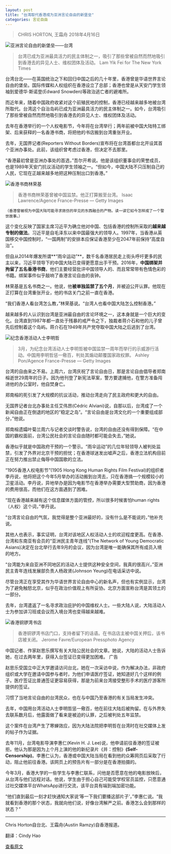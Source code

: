 ```yaml
---
layout: post
title: "台湾取代香港成为亚洲言论自由的新堡垒"
categories: 言论自由
--- 
```


> CHRIS HORTON, 王霜舟
> 2018年4月16日

![亚洲言论自由的新堡垒——台湾](/assets/img/4-21-taiwan.jpg)
> 台湾已成为亚洲最具活力的民主体制之一，吸引了那些曾被自然而然地吸引到香港去的异见人士、维权团体及活动。 Lam Yik Fei for The New York Times


台湾台北——在英国统治之下和回归中国之后的几十年里，香港曾是华语世界言论自由的堡垒。国际传媒和人权组织在香港设立了总部；香港也曾是从天安门学生领袖到爱德华·斯诺登(Edward Snowden)等政治逃亡者的避难所。

而近年来，随着中国政府收紧对这个前殖民地的控制，香港已经越来越多地被台湾所取代。台湾这个自治岛屿已成为亚洲最具活力的民主体制之一。如今，台湾吸引了那些曾被自然而然地吸引到香港去的异见人士、维权团体及活动。

去年在香港举行的一个人权电影节，今年将在台湾举行；两年前被中国大陆特工绑架、后来获释的一名香港书商，将把他的书店搬到台湾重张开业。

去年，无国界记者(Reporters Without Borders)宣布将在台湾首都台北开设其首个亚洲办事处。此前，该组织曾考虑过香港，但决定不去那里。

“香港最初曾是亚洲办事处的首选，”吾尔开希说。他是该组织董事会的荣誉成员，也是1989年天安门抗议活动的学生领袖之一。“但如今，中国大陆不只压制自己的人民，它现在正越来越多地把这种压制出口到香港。”

![香港书商林荣基](/assets/img/4-21-linrongji.jpg)
> 香港书商林荣基曾被中国监禁。他正打算搬至台湾。 Isaac Lawrence/Agence France-Presse — Getty Images

`（香港曾被视为中国大陆可能寻求效仿的罕见的东西融合的产物。读一读它如今怎样成了一个警世故事。）`

这个变化反映了国家主席习近平为确立他对中国、包括香港的控制所采取的**越来越专制的做法**。习近平是自毛泽东以来中国最强大的领导人。1997年，当香港从英国移交中国控制时，“一国两制”的安排本应保证香港至少在2047年前保持“高度自治”。

但自从2014年爆发所谓**“雨伞运动”**，数千名香港居民走上街头呼吁更多的民主以来，习近平领导下的中国大陆已变得更愿意出手干预。2016年，**中国绑架并拘留了五名香港书商**，他们主要经营批评中国领导人的、而且常常带有色情色彩的书籍。绑架事件似乎敲响了香港言论自由的丧钟。

林荣基是五名书商之一。他说，他**被单独监禁了五个月**，并被迫公开认罪。他现在正打算在台湾重张开业，他的书店关门之前一直在香港。

“我们香港人看台湾怎么教，”林荣基说。“台湾人也看中国大陆怎么控制香港。”

越来越多的人认识到台湾是亚洲最自由的言论环境之一，这本身就是一个巨大的变化。台湾直到1987年都一直处于残暴的戒严令之下，独裁者蒋介石和他的儿子曾先后控制着这个岛屿。蒋介石在1949年共产党夺取中国大陆之后逃到了台湾。

![纪念香港活动人士李明哲](/assets/img/4-21-limingzhe.jpg)
> 3月，为纪念台湾活动人士李明哲被中国监禁一周年而举行的示威游行活动。中国用李明哲惩一儆百，判处其煽动颠覆国家政权罪。 Ashley Pon/Agence France-Presse — Getty Images

台湾的自由来之不易。上周六，台湾庆祝了言论自由日，那是言论自由倡导者郑南榕逝世29周年的日子。因为他刊登了新宪法草案，警方要逮捕他，在警方准备闯进他的办公室时，他自焚身亡。

郑南榕的死引发了大规模的抗议活动，推动台湾走向了民主政府和更大的自由。

无国界记者台北办事处主任艾伟昂(Cédric Alviani)说，自那以后，台湾成了一个新闻自由正在倒退的地区的“稳定之岛”。“言论自由是台湾文化的一个重要组成部分，”他说。

郑南榕遗孀叶菊兰周六与记者交谈时警告说，台湾的自由还没有得到保障。“在中国的霸权面前，台湾公民社会的言论自由随时都可能会失去，”她说。

香港似乎就是中国政府干预的一个警示。“雨伞运动”的几位年轻领导人被判处监禁，引发了外界对北京干预的担忧；在香港球迷发出嘘声之后，香港立法机构目前正在努力推出禁止侮辱中国国歌的立法。

“1905香港人权电影节”(1905 Hong Kong Human Rights Film Festival)的组织者李丹说，他将把这个今年5月举办的活动搬到台湾去，只在香港搞一个规模较小的卫星活动。李丹说，异地举办是因为电影节在香港举办需要大型赞助商，因为香港的费用很高，而他们在这方面遇到了困难。

“现在香港越来越有这个信息媒体方面的管控，所以很多时候害怕human rights（人权）这个词，”李丹说。

“台湾言论自由的气氛，我觉得是整个亚洲最好的，没有什么是不能说的，”他补充说。

其他人也表示，事实证明，台湾对该地区人权活动人士的欢迎程度更高。在香港、台湾和东南亚有会员的“亚洲民主青年连线”(The Network of Young Democratic Asians)决定在台北举行去年9月的会议，因为台湾是唯一能确保其所有成员入境的地方。

“台湾能为来自亚洲不同地区的活动人士提供这种安全空间，我真的很高兴，”亚洲民主青年连线发展部负责人杨政贤(Johnson Yeung)在电话采访中说。

尽管台湾正在享受其作为华语世界言论自由中心的新名声，但也有实例显示，台湾为了避免触怒北京，似乎在政治价值观上有所妥协。北京方面宣称台湾是其领土的一部分。

去年，台湾遣返了一名寻求政治庇护的中国维权人士。一些大陆人说，大陆活动人士为参加讲习班或会议而入境台湾也变得越来越难。

![香港铜锣湾书店](/assets/img/4-21-bookshop.jpg)
> 香港铜锣湾书店门口，支持者留下的话语。在书店店主被中国关押后，该书店被关闭。 Jerome Favre/European Pressphoto Agency

中国记者、作家赵思乐撰写有关大陆公民社会的文章。她说，大陆的活动人士告诉她，在过去两年里，获得入台签证已变得更加困难。
广告

赵思乐受国立中正大学邀请访问台北，她在一次采访中说，作为解决办法，非政府组织或大学在邀请中国参与者时，为他们申请医疗签证，她知道好几个这样的例子。医疗签证比普通签证更容易获得，那是为前来台湾接受整形手术的医疗游客所提供的签证。

习惯了当地言论自由的台湾民众，也在与中国乃至香港的有关当局发生冲突。

去年，中国用台湾活动人士李明哲惩一儆百，他在前往大陆后被拘留。在与外界失去联系数月后，他露面做了看来是被迫的认罪，之后被判处五年监禁。

这个案件在台湾产生了寒蝉效应，因为大陆法院把李明哲在台湾时在社交媒体上发的帖子作为证据。

去年11月，台湾电影导演李惠仁(Kevin H. J. Lee)说，他申请前往香港的签证被拒。他认为那是因为上个月上演的他的新纪录片《并：控制》**(Self-Censorship)**。李惠仁认为，香港或中国大陆当局在看到他的众筹网页后采取了行动，阻止他前往香港。该网页上的预告片有一部分是在香港拍摄的。

今年3月，香港大学的一些学生与李惠仁联系，问他是否愿意在他的电影放映后，从台湾与他们远程对话。他说，学生由于担心自己可能受学校官员监控，只愿意通过社交媒体平台WhatsApp进行交流，该平台具有端到端加密功能。

“他们直到最后一刻才赶快通知大家说‘等一下我们要播这部片子’，”李惠仁说。“我就看到香港的那个状态，我就向他们说，好像台湾解严之前。香港怎么会到那样的状态？”

--- 

Chris Horton自台北、王霜舟(Austin Ramzy)自香港报道。

翻译：Cindy Hao

[查看原文](https://cn.nytimes.com/asia-pacific/20180416/china-taiwan-hong-kong-free-speech/?utm_source=tw-nytimeschinese&utm_medium=social&utm_campaign=cur)